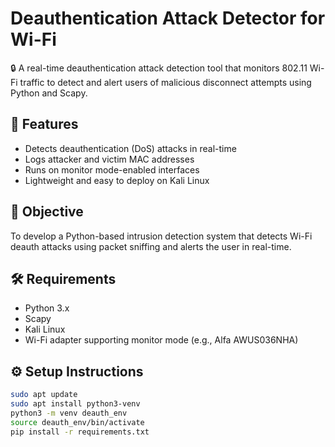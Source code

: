 # Deauthentication Attack Detector for Wi-Fi

🔒 A real-time deauthentication attack detection tool that monitors 802.11 Wi-Fi traffic to detect and alert users of malicious disconnect attempts using Python and Scapy.

## 📌 Features

- Detects deauthentication (DoS) attacks in real-time
- Logs attacker and victim MAC addresses
- Runs on monitor mode-enabled interfaces
- Lightweight and easy to deploy on Kali Linux

## 🎯 Objective

To develop a Python-based intrusion detection system that detects Wi-Fi deauth attacks using packet sniffing and alerts the user in real-time.

## 🛠 Requirements

- Python 3.x  
- Scapy  
- Kali Linux  
- Wi-Fi adapter supporting monitor mode (e.g., Alfa AWUS036NHA)

## ⚙️ Setup Instructions

```bash
sudo apt update
sudo apt install python3-venv
python3 -m venv deauth_env
source deauth_env/bin/activate
pip install -r requirements.txt
